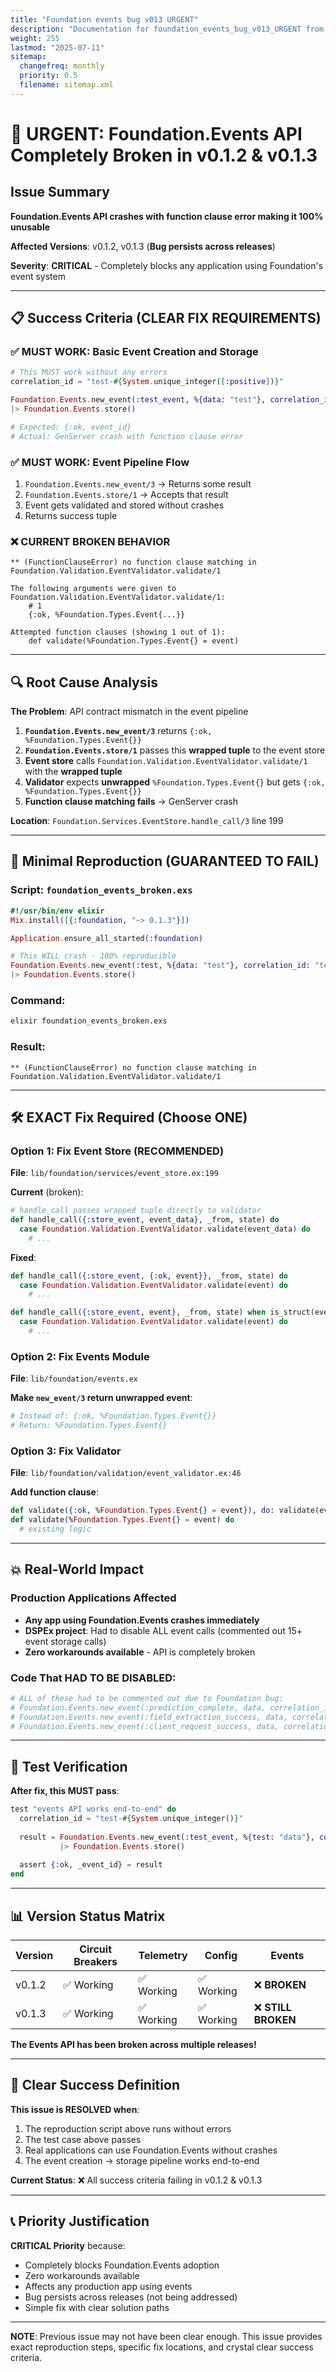 ```yaml
---
title: "Foundation events bug v013 URGENT"
description: "Documentation for foundation_events_bug_v013_URGENT from the Ds ex repository."
weight: 255
lastmod: "2025-07-11"
sitemap:
  changefreq: monthly
  priority: 0.5
  filename: sitemap.xml
---
```


# 🚨 URGENT: Foundation.Events API Completely Broken in v0.1.2 & v0.1.3

## Issue Summary
**Foundation.Events API crashes with function clause error making it 100% unusable**

**Affected Versions**: v0.1.2, v0.1.3 (**Bug persists across releases**)

**Severity**: **CRITICAL** - Completely blocks any application using Foundation's event system

---

## 📋 Success Criteria (CLEAR FIX REQUIREMENTS)

### ✅ MUST WORK: Basic Event Creation and Storage
```elixir
# This MUST work without any errors
correlation_id = "test-#{System.unique_integer([:positive])}"

Foundation.Events.new_event(:test_event, %{data: "test"}, correlation_id: correlation_id)
|> Foundation.Events.store()

# Expected: {:ok, event_id}
# Actual: GenServer crash with function clause error
```

### ✅ MUST WORK: Event Pipeline Flow
1. `Foundation.Events.new_event/3` → Returns some result
2. `Foundation.Events.store/1` → Accepts that result  
3. Event gets validated and stored without crashes
4. Returns success tuple

### ❌ CURRENT BROKEN BEHAVIOR
```
** (FunctionClauseError) no function clause matching in Foundation.Validation.EventValidator.validate/1

The following arguments were given to Foundation.Validation.EventValidator.validate/1:
    # 1
    {:ok, %Foundation.Types.Event{...}}

Attempted function clauses (showing 1 out of 1):
    def validate(%Foundation.Types.Event{} = event)
```

---

## 🔍 Root Cause Analysis

**The Problem**: API contract mismatch in the event pipeline

1. **`Foundation.Events.new_event/3`** returns `{:ok, %Foundation.Types.Event{}}`
2. **`Foundation.Events.store/1`** passes this **wrapped tuple** to the event store
3. **Event store** calls `Foundation.Validation.EventValidator.validate/1` with the **wrapped tuple**
4. **Validator** expects **unwrapped** `%Foundation.Types.Event{}` but gets `{:ok, %Foundation.Types.Event{}}`
5. **Function clause matching fails** → GenServer crash

**Location**: `Foundation.Services.EventStore.handle_call/3` line 199

---

## 📝 Minimal Reproduction (GUARANTEED TO FAIL)

### Script: `foundation_events_broken.exs`
```elixir
#!/usr/bin/env elixir
Mix.install([{:foundation, "~> 0.1.3"}])

Application.ensure_all_started(:foundation)

# This WILL crash - 100% reproducible
Foundation.Events.new_event(:test, %{data: "test"}, correlation_id: "test-123")
|> Foundation.Events.store()
```

### Command: 
```bash
elixir foundation_events_broken.exs
```

### Result: 
```
** (FunctionClauseError) no function clause matching in Foundation.Validation.EventValidator.validate/1
```

---

## 🛠️ EXACT Fix Required (Choose ONE)

### Option 1: Fix Event Store (RECOMMENDED)
**File**: `lib/foundation/services/event_store.ex:199`

**Current** (broken):
```elixir
# handle_call passes wrapped tuple directly to validator
def handle_call({:store_event, event_data}, _from, state) do
  case Foundation.Validation.EventValidator.validate(event_data) do
    # ...
```

**Fixed**:
```elixir
def handle_call({:store_event, {:ok, event}}, _from, state) do
  case Foundation.Validation.EventValidator.validate(event) do
    # ...

def handle_call({:store_event, event}, _from, state) when is_struct(event, Foundation.Types.Event) do
  case Foundation.Validation.EventValidator.validate(event) do
    # ...
```

### Option 2: Fix Events Module
**File**: `lib/foundation/events.ex`

**Make `new_event/3` return unwrapped event**:
```elixir
# Instead of: {:ok, %Foundation.Types.Event{}}
# Return: %Foundation.Types.Event{}
```

### Option 3: Fix Validator
**File**: `lib/foundation/validation/event_validator.ex:46`

**Add function clause**:
```elixir
def validate({:ok, %Foundation.Types.Event{} = event}), do: validate(event)
def validate(%Foundation.Types.Event{} = event) do
  # existing logic
```

---

## 💥 Real-World Impact

### Production Applications Affected
- **Any app using Foundation.Events crashes immediately**
- **DSPEx project**: Had to disable ALL event calls (commented out 15+ event storage calls)
- **Zero workarounds available** - API is completely broken

### Code That HAD TO BE DISABLED:
```elixir
# ALL of these had to be commented out due to Foundation bug:
# Foundation.Events.new_event(:prediction_complete, data, correlation_id: id) |> Foundation.Events.store()
# Foundation.Events.new_event(:field_extraction_success, data, correlation_id: id) |> Foundation.Events.store()  
# Foundation.Events.new_event(:client_request_success, data, correlation_id: id) |> Foundation.Events.store()
```

---

## 🧪 Test Verification

**After fix, this MUST pass**:
```elixir
test "events API works end-to-end" do
  correlation_id = "test-#{System.unique_integer()}"
  
  result = Foundation.Events.new_event(:test_event, %{test: "data"}, correlation_id: correlation_id)
           |> Foundation.Events.store()
  
  assert {:ok, _event_id} = result
end
```

---

## 📊 Version Status Matrix

| Version | Circuit Breakers | Telemetry | Config | **Events** |
|---------|------------------|-----------|--------|------------|
| v0.1.2  | ✅ Working       | ✅ Working | ✅ Working | ❌ **BROKEN** |
| v0.1.3  | ✅ Working       | ✅ Working | ✅ Working | ❌ **STILL BROKEN** |

**The Events API has been broken across multiple releases!**

---

## 🎯 Clear Success Definition

**This issue is RESOLVED when**:
1. The reproduction script above runs without errors
2. The test case above passes
3. Real applications can use Foundation.Events without crashes
4. The event creation → storage pipeline works end-to-end

**Current Status**: ❌ All success criteria failing in v0.1.2 & v0.1.3

---

## 📞 Priority Justification

**CRITICAL Priority** because:
- Completely blocks Foundation.Events adoption
- Zero workarounds available  
- Affects any production app using events
- Bug persists across releases (not being addressed)
- Simple fix with clear solution paths

---

**NOTE**: Previous issue may not have been clear enough. This issue provides exact reproduction steps, specific fix locations, and crystal clear success criteria. 